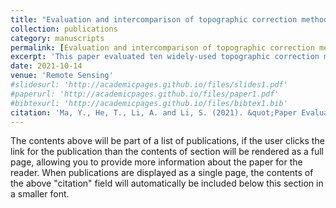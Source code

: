 ```yaml
---
title: "Evaluation and intercomparison of topographic correction methods based on Landsat images and simulated data"
collection: publications
category: manuscripts
permalink: [Evaluation and intercomparison of topographic correction methods based on Landsat images and simulated data](https://www.mdpi.com/2072-4292/13/20/4120)
excerpt: 'This paper evaluated ten widely-used topographic correction methods across China, and detailed their pros and cons.'
date: 2021-10-14
venue: 'Remote Sensing'
#slidesurl: 'http://academicpages.github.io/files/slides1.pdf'
#paperurl: 'http://academicpages.github.io/files/paper1.pdf'
#bibtexurl: 'http://academicpages.github.io/files/bibtex1.bib'
citation: 'Ma, Y., He, T., Li, A. and Li, S. (2021). &quot;Paper Evaluation and intercomparison of topographic correction methods based on Landsat images and simulated data.&quot; <i>Remote Sensing</i>. 13(20).'
---
```

The contents above will be part of a list of publications, if the user clicks the link for the publication than the contents of section will be rendered as a full page, allowing you to provide more information about the paper for the reader. When publications are displayed as a single page, the contents of the above "citation" field will automatically be included below this section in a smaller font.
